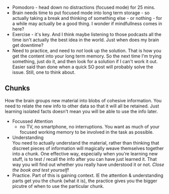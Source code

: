 - Pomodoro - head down no distractions (focused mode) for 25 mins.
- Brain needs time to put focused mode into long term storage - so actually
taking a break and thinking of something else - or nothing - for a while
may actually be a good thing.  I wonder if mindfullness comes in here?
- Exercise - it's key.  And I think maybe listening to those podcasts all the time isn't actually the best idea in the world.
Just when does my brain get downtime?
- Need to practice, and need to _not_ look up the solution.  That is how you get the content into your long term memory.  So the
next time I'm trying something, just do it, and then look for a solution if I can't work it out. Easier said than done when a
quick SO post will probably solve the issue.  Still, one to think about.


## Chunks

How the brain groups new material into blobs of cohesive information.  You need to relate the new info to other data
so that it will all be retained.  Just learning isolated facts doesn't mean you will be able to use the info later.

- Focussed Attention
  - no TV, no smartphone, no interruptions.  You want as much of your focused working memory to be involved in the task as possible.
- Understanding<br/>
You need to actually understand the material, rather than thinking that discreet pieces of information will magically weave themselves
together into a chunk.  One effective way, especially when you're learning new stuff, is to test / recall the info after you can have
just learned it.  That way you will find out whether you really have understood it or not. _Close the book and test yourself!_
- Practice.  Part of this is gaining context.  IE the attention & understanding parts get you the chunk (what it is), the practice gives you the
bigger picutre of when to use the particular chunk.
